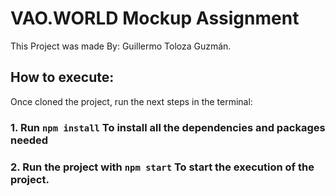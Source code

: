 # VAO.WORLD Mockup Assignment

This Project was made By: Guillermo Toloza Guzmán.

## How to execute:

Once cloned the project, run the next steps in the terminal:

### 1. Run `npm install` To install all the dependencies and packages needed

### 2. Run the project with `npm start` To start the execution of the project.

